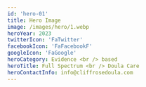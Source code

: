 ```yaml
---
id: 'hero-01'
title: Hero Image
image: /images/hero/1.webp
heroYear: 2023
twitterIcon: 'FaTwitter'
facebookIcon: 'FaFacebookF'
googleIcon: 'FaGoogle'
heroCategory: Evidence <br /> based
heroTitle: Full Spectrum <br /> Doula Care
heroContactInfo: info@cliffrosedoula.com
---
```

